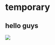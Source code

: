 # temporary
## hello guys
![](https://qgt-style.oss-cn-hangzhou.aliyuncs.com/newcoursep4/g1/g1-2-2/tenor.gif)
